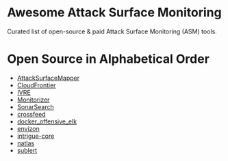 # Awesome Attack Surface Monitoring
Curated list of open-source &amp; paid Attack Surface Monitoring (ASM) tools.

Open Source in Alphabetical Order
=================

 * [AttackSurfaceMapper](https://github.com/superhedgy/AttackSurfaceMapper)
 * [CloudFrontier](https://github.com/riskprofiler/CloudFrontier)
 * [IVRE](https://github.com/cea-sec/ivre )
 * [Monitorizer](https://github.com/BitTheByte/Monitorizer)
 * [SonarSearch](https://github.com/Cgboal/SonarSearch)
 * [crossfeed](https://github.com/cisagov/crossfeed)
 * [docker_offensive_elk](https://github.com/marco-lancini/docker_offensive_elk)
 * [envizon](https://github.com/evait-security/envizon )
 * [intrigue-core](https://github.com/intrigueio/intrigue-core)
 * [natlas](https://github.com/natlas/natlas)
 * [sublert](https://github.com/yassineaboukir/sublert)

